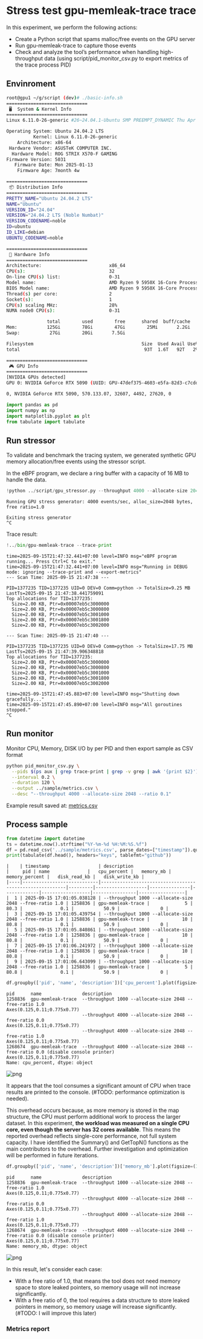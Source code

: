 # Stress test gpu-memleak-trace trace

In this experiment, we perform the following actions:

- Create a Python script that spams malloc/free events on the GPU server
- Run gpu-memleak-trace to capture those events
- Check and analyze the tool’s performance when handling high-throughput
  data (using script/pid_monitor_csv.py to export metrics of the trace
  process PID)

## Envinroment

``` sh
root@gpu1 ~/g/script (dev)# ./basic-info.sh 
==============================
 🖥️  System & Kernel Info
==============================
Linux 6.11.0-26-generic #26~24.04.1-Ubuntu SMP PREEMPT_DYNAMIC Thu Apr 17 19:20:47 UTC 2 x86_64 x86_64 x86_64 GNU/Linux

Operating System: Ubuntu 24.04.2 LTS
          Kernel: Linux 6.11.0-26-generic
    Architecture: x86-64
 Hardware Vendor: ASUSTeK COMPUTER INC.
  Hardware Model: ROG STRIX X570-F GAMING
Firmware Version: 5031
   Firmware Date: Mon 2025-01-13
    Firmware Age: 7month 4w

==============================
 📦 Distribution Info
==============================
PRETTY_NAME="Ubuntu 24.04.2 LTS"
NAME="Ubuntu"
VERSION_ID="24.04"
VERSION="24.04.2 LTS (Noble Numbat)"
VERSION_CODENAME=noble
ID=ubuntu
ID_LIKE=debian
UBUNTU_CODENAME=noble

==============================
 💾 Hardware Info
==============================
Architecture:                         x86_64
CPU(s):                               32
On-line CPU(s) list:                  0-31
Model name:                           AMD Ryzen 9 5950X 16-Core Processor
BIOS Model name:                      AMD Ryzen 9 5950X 16-Core Processor             Unknown CPU @ 3.4GHz
Thread(s) per core:                   2
Socket(s):                            1
CPU(s) scaling MHz:                   28%
NUMA node0 CPU(s):                    0-31

               total        used        free      shared  buff/cache   available
Mem:           125Gi        78Gi        47Gi        25Mi       2.2Gi        47Gi
Swap:           27Gi        20Gi       7.5Gi

Filesystem                                        Size  Used Avail Use% Mounted on
total                                              93T  1.6T   92T   2% -

==============================
 🎮 GPU Info
==============================
[NVIDIA GPUs detected]
GPU 0: NVIDIA GeForce RTX 5090 (UUID: GPU-47def375-4603-e5fa-82d3-c7cddc81e65a)

0, NVIDIA GeForce RTX 5090, 570.133.07, 32607, 4492, 27620, 0
```

``` python
import pandas as pd
import numpy as np
import matplotlib.pyplot as plt
from tabulate import tabulate
```

## Run stressor

To validate and benchmark the tracing system, we generated synthetic GPU
memory allocation/free events using the stressor script.

In the eBPF program, we declare a ring buffer with a capacity of 16 MB
to handle the data.

``` python
!python ../script/gpu_stressor.py --throughput 4000 --allocate-size 2048 --ratio 1.0
```

    Running GPU stress generator: 4000 events/sec, alloc_size=2048 bytes, free ratio=1.0

    Exiting stress generator
    ^C

Trace result:

``` python
!../bin/gpu-memleak-trace --trace-print
```

    time=2025-09-15T21:47:32.441+07:00 level=INFO msg="eBPF program running... Press Ctrl+C to exit."
    time=2025-09-15T21:47:32.441+07:00 level=INFO msg="Running in DEBUG mode: ignoring --trace-print and --export-metrics"
    --- Scan Time: 2025-09-15 21:47:38 ---

    PID=1377235 TID=1377235 UID=0 DEV=0 Comm=python -> TotalSize=9.25 MB LastTs=2025-09-15 21:47:38.441759091
    Top allocations for TID=1377235:
      Size=2.00 KB, Ptr=0x00007eb5c3000000
      Size=2.00 KB, Ptr=0x00007eb5c3000800
      Size=2.00 KB, Ptr=0x00007eb5c3001000
      Size=2.00 KB, Ptr=0x00007eb5c3001800
      Size=2.00 KB, Ptr=0x00007eb5c3002000

    --- Scan Time: 2025-09-15 21:47:40 ---

    PID=1377235 TID=1377235 UID=0 DEV=0 Comm=python -> TotalSize=17.75 MB LastTs=2025-09-15 21:47:39.906348818
    Top allocations for TID=1377235:
      Size=2.00 KB, Ptr=0x00007eb5c3000000
      Size=2.00 KB, Ptr=0x00007eb5c3000800
      Size=2.00 KB, Ptr=0x00007eb5c3001000
      Size=2.00 KB, Ptr=0x00007eb5c3001800
      Size=2.00 KB, Ptr=0x00007eb5c3002000

    time=2025-09-15T21:47:45.883+07:00 level=INFO msg="Shutting down gracefully..."
    time=2025-09-15T21:47:45.890+07:00 level=INFO msg="All goroutines stopped."
    ^C

## Run monitor

Monitor CPU, Memory, DISK I/O by per PID and then export sample as CSV
format

``` sh
python pid_monitor_csv.py \
  --pids $(ps aux | grep trace-print | grep -v grep | awk '{print $2}') \
  --interval 0.2 \
  --duration 120 \
  --output ../sample/metrics.csv \
  --desc "--throughput 4000 --allocate-size 2048 --ratio 0.1"
```

Example result saved at: [metrics.csv](../sample/metrics.csv)

## Process sample

``` python
from datetime import datetime
ts = datetime.now().strftime("%Y-%m-%d %H:%M:%S.%f")
df = pd.read_csv('../sample/metrics.csv', parse_dates=["timestamp"]).query("name=='gpu-memleak-trace'")
print(tabulate(df.head(), headers="keys", tablefmt="github"))
```

    |    | timestamp                  | description                                             |     pid | name              |   cpu_percent |   memory_mb |   memory_percent |   disk_read_kb |   disk_write_kb |
    |----|----------------------------|---------------------------------------------------------|---------|-------------------|---------------|-------------|------------------|----------------|-----------------|
    |  1 | 2025-09-15 17:01:05.038128 | --throughput 1000 --allocate-size 2048 --free-ratio 1.0 | 1258836 | gpu-memleak-trace |             5 |        80.3 |              0.1 |           50.9 |               0 |
    |  3 | 2025-09-15 17:01:05.439754 | --throughput 1000 --allocate-size 2048 --free-ratio 1.0 | 1258836 | gpu-memleak-trace |            10 |        80.8 |              0.1 |           50.9 |               0 |
    |  5 | 2025-09-15 17:01:05.840861 | --throughput 1000 --allocate-size 2048 --free-ratio 1.0 | 1258836 | gpu-memleak-trace |            10 |        80.8 |              0.1 |           50.9 |               0 |
    |  7 | 2025-09-15 17:01:06.241972 | --throughput 1000 --allocate-size 2048 --free-ratio 1.0 | 1258836 | gpu-memleak-trace |            10 |        80.8 |              0.1 |           50.9 |               0 |
    |  9 | 2025-09-15 17:01:06.643099 | --throughput 1000 --allocate-size 2048 --free-ratio 1.0 | 1258836 | gpu-memleak-trace |             5 |        80.8 |              0.1 |           50.9 |               0 |

``` python
df.groupby(['pid', 'name', 'description'])['cpu_percent'].plot(figsize=(18, 6), grid=True, legend=True, ylabel='CPU %', title='CPU Usage Over Time')
```

    pid      name               description                                                                      
    1258836  gpu-memleak-trace  --throughput 1000 --allocate-size 2048 --free-ratio 1.0                              Axes(0.125,0.11;0.775x0.77)
                                --throughput 4000 --allocate-size 2048 --free-ratio 0.0                              Axes(0.125,0.11;0.775x0.77)
                                --throughput 4000 --allocate-size 2048 --free-ratio 1.0                              Axes(0.125,0.11;0.775x0.77)
    1268674  gpu-memleak-trace  --throughput 4000 --allocate-size 2048 --free-ratio 0.0 (disable console printer)    Axes(0.125,0.11;0.775x0.77)
    Name: cpu_percent, dtype: object

![png](performance_files/performance_10_1.png)

It appears that the tool consumes a significant amount of CPU when trace
results are printed to the console. (#TODO: performance optimization is
needed).

This overhead occurs because, as more memory is stored in the map
structure, the CPU must perform additional work to process the larger
dataset. In this experiment, **the workload was measured on a single CPU
core, even though the server has 32 cores available**. This means the
reported overhead reflects single-core performance, not full system
capacity. I have identified the Summary() and GetTopN() functions as the
main contributors to the overhead. Further investigation and
optimization will be performed in future iterations.

``` python
df.groupby(['pid', 'name', 'description'])['memory_mb'].plot(figsize=(18, 6), grid=True, legend=True, ylabel='MEM (MB)', title='Memory Usage Over Time')
```

    pid      name               description                                                                      
    1258836  gpu-memleak-trace  --throughput 1000 --allocate-size 2048 --free-ratio 1.0                              Axes(0.125,0.11;0.775x0.77)
                                --throughput 4000 --allocate-size 2048 --free-ratio 0.0                              Axes(0.125,0.11;0.775x0.77)
                                --throughput 4000 --allocate-size 2048 --free-ratio 1.0                              Axes(0.125,0.11;0.775x0.77)
    1268674  gpu-memleak-trace  --throughput 4000 --allocate-size 2048 --free-ratio 0.0 (disable console printer)    Axes(0.125,0.11;0.775x0.77)
    Name: memory_mb, dtype: object

![png](performance_files/performance_13_1.png)

In this result, let's consider each case:

- With a free ratio of 1.0, that means the tool does not need memory
  space to store leaked pointers, so memory usage will not increase
  significantly.
- With a free ratio of 0, the tool requires a data structure to store
  leaked pointers in memory, so memory usage will increase
  significantly. (#TODO: I will improve this later)

### Metrics report

``` python
```
